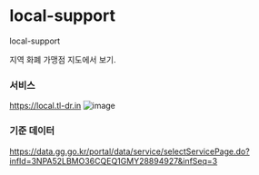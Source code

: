 # local-support
local-support

지역 화폐 가맹점 지도에서 보기. 

### 서비스

https://local.tl-dr.in
![image](https://user-images.githubusercontent.com/22079767/222943984-65ca3880-19b2-45c3-96bc-d936a7c4dd7a.png)

### 기준 데이터 
https://data.gg.go.kr/portal/data/service/selectServicePage.do?infId=3NPA52LBMO36CQEQ1GMY28894927&infSeq=3
